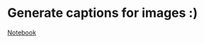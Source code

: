 # Generate captions for images  :)
[Notebook](https://www.kaggle.com/code/mohamedmoez2/image-caption-generator-flickr)
